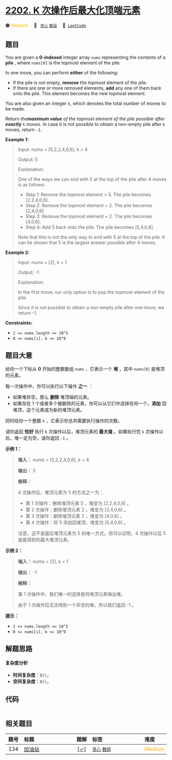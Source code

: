 # [2202. K 次操作后最大化顶端元素](https://leetcode.com/problems/maximize-the-topmost-element-after-k-moves)

🟠 <font color=#ffb800>Medium</font>&emsp; 🔖&ensp; [`贪心`](/leetcode-js/outline/tag/greedy.md) [`数组`](/leetcode-js/outline/tag/array.md)&emsp; 🔗&ensp;[`LeetCode`](https://leetcode.com/problems/maximize-the-topmost-element-after-k-moves)

## 题目

You are given a **0-indexed** integer array `nums` representing the contents
of a **pile** , where `nums[0]` is the topmost element of the pile.

In one move, you can perform **either** of the following:

  * If the pile is not empty, **remove** the topmost element of the pile.
  * If there are one or more removed elements, **add** any one of them back onto the pile. This element becomes the new topmost element.

You are also given an integer `k`, which denotes the total number of moves to
be made.

Return _the**maximum value** of the topmost element of the pile possible after
**exactly**_ `k` _moves_. In case it is not possible to obtain a non-empty
pile after `k` moves, return `-1`.



**Example 1:**

> Input: nums = [5,2,2,4,0,6], k = 4
> 
> Output: 5
> 
> Explanation:
> 
> One of the ways we can end with 5 at the top of the pile after 4 moves is as follows:
> - Step 1: Remove the topmost element = 5. The pile becomes [2,2,4,0,6].
> - Step 2: Remove the topmost element = 2. The pile becomes [2,4,0,6].
> - Step 3: Remove the topmost element = 2. The pile becomes [4,0,6].
> - Step 4: Add 5 back onto the pile. The pile becomes [5,4,0,6].
> 
> Note that this is not the only way to end with 5 at the top of the pile. It can be shown that 5 is the largest answer possible after 4 moves.

**Example 2:**

> Input: nums = [2], k = 1
> 
> Output: -1
> 
> Explanation: 
> 
> In the first move, our only option is to pop the topmost element of the pile.
> 
> Since it is not possible to obtain a non-empty pile after one move, we return -1.

**Constraints:**

  * `1 <= nums.length <= 10^5`
  * `0 <= nums[i], k <= 10^9`


## 题目大意

给你一个下标从 **0**  开始的整数数组 `nums` ，它表示一个 **堆** ，其中 `nums[0]` 是堆顶的元素。

每一次操作中，你可以执行以下操作 **之一**  ：

  * 如果堆非空，那么 **删除**  堆顶端的元素。
  * 如果存在 1 个或者多个被删除的元素，你可以从它们中选择任何一个，**添加**  回堆顶，这个元素成为新的堆顶元素。

同时给你一个整数 `k` ，它表示你总共需要执行操作的次数。

请你返回 **恰好**  执行 `k` 次操作以后，堆顶元素的 **最大值**  。如果执行完 `k` 次操作以后，堆一定为空，请你返回 `-1` 。



**示例 1：**

> 
> 
> 
> 
> 
> **输入：** nums = [5,2,2,4,0,6], k = 4
> 
> **输出：** 5
> 
> **解释：**
> 
> 4 次操作后，堆顶元素为 5 的方法之一为：
> - 第 1 次操作：删除堆顶元素 5 ，堆变为 [2,2,4,0,6] 。
> - 第 2 次操作：删除堆顶元素 2 ，堆变为 [2,4,0,6] 。
> - 第 3 次操作：删除堆顶元素 2 ，堆变为 [4,0,6] 。
> - 第 4 次操作：将 5 添加回堆顶，堆变为 [5,4,0,6] 。
> 
> 注意，这不是最后堆顶元素为 5 的唯一方式。但可以证明，4 次操作以后 5 是能得到的最大堆顶元素。
> 
> 

**示例 2：**

> 
> 
> 
> 
> 
> **输入：** nums = [2], k = 1
> 
> **输出：** -1
> 
> **解释：**
> 
> 第 1 次操作中，我们唯一的选择是将堆顶元素弹出堆。
> 
> 由于 1 次操作后无法得到一个非空的堆，所以我们返回 -1 。
> 
> 



**提示：**

  * `1 <= nums.length <= 10^5`
  * `0 <= nums[i], k <= 10^9`


## 解题思路

#### 复杂度分析

- **时间复杂度**：`O()`，
- **空间复杂度**：`O()`，

## 代码

```javascript

```

## 相关题目

<!-- prettier-ignore -->
| 题号 | 标题 | 题解 | 标签 | 难度 |
| :------: | :------ | :------: | :------ | :------ |
| 134 | [加油站](https://leetcode.com/problems/gas-station) | [[✓]](/leetcode-js/problem/0134.md) |  [`贪心`](/leetcode-js/outline/tag/greedy.md) [`数组`](/leetcode-js/outline/tag/array.md) | <font color=#ffb800>Medium</font> |

<style>
.blue {
    background-color: #096dd9;
    padding: 0.25rem 0.5rem;
    margin: 0;
    font-size: 0.85em;
    border-radius: 3px;
    color: white;
    font-weight: 500;
}
table th:first-of-type { width: 10%; }
table th:nth-of-type(2) { width: 35%; }
table th:nth-of-type(3) { width: 10%; }
table th:nth-of-type(4) { width: 35%; }
table th:nth-of-type(5) { width: 10%; }
</style>
